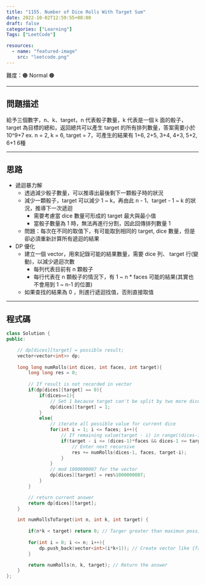 ```yaml
---
title: "1155. Number of Dice Rolls With Target Sum"
date: 2022-10-02T12:59:55+08:00
draft: false
categories: ["Learning"]
Tags: ["LeetCode"]

resources:
  - name: "featured-image"
    src: "leetcode.png"
---
```


難度：🟠 Normal 🟠

---

## 問題描述

給予三個數字，n、k、target，n 代表骰子數量，k 代表是一個 k 面的骰子，target 為目標的總和，返回總共可以產生 target 的所有排列數量，答案需要小於 10^9+7
ex. n = 2, k = 6, target = 7，可產生的結果有 1+6, 2+5, 3+4, 4+3, 5+2, 6+1 6種

---

## 思路

- 遞迴暴力解
  - 透過減少骰子數量，可以推導出最後剩下一顆骰子時的狀況
  - 減少一顆骰子，target 可以減少 1 ~ k，再由此 n - 1、target - 1 ~ k 的狀況，推導下一次遞迴
    - 需要考慮當 dice 數量可形成的 target 最大與最小值
    - 當骰子數量為 1 時，無法再進行分割，因此回傳排列數量 1
  - 問題：每次在不同的取值下，有可能取到相同的 target, dice 數量，但是卻必須重新計算所有遞迴的結果
- DP 優化
  - 建立一個 vector，用來記錄可能的結果數量，需要 dice 列、 target 行(變動)，以減少遞迴次數
    - 每列代表目前有 n 顆骰子
    - 每行代表在 n 顆骰子的情況下，有 1 ~ n * faces 可能的結果(其實也不會用到 1 ~ n-1 的位置)
  - 如果查找的結果為 0 ，則進行遞迴找值，否則直接取值

---

## 程式碼

```c++
class Solution {
public:

    // dp[dices][target] = possible result;
    vector<vector<int>> dp;
    
    long long numRolls(int dices, int faces, int target){
        long long res = 0;
        
        // If result is not recorded in vector
        if(dp[dices][target] == 0){ 
            if(dices==1){
                // Set 1 because target can't be split by two more dices
                dp[dices][target] = 1; 
            }
            else{
                // iterate all possible value for current dice
                for(int i = 1; i <= faces; i++){ 
                    // If remaining value(target - i) in range((dices-1)*faces)
                    if(target - i <= (dices-1)*faces && dices-1 <= target - i ){ 
                        // Enter next recursive
                        res += numRolls(dices-1, faces, target-i);
                    }
                }
                // mod 1000000007 for the vector
                dp[dices][target] = res%1000000007;
            }
        }

        // return current answer
        return dp[dices][target];
    }

    int numRollsToTarget(int n, int k, int target) {
        
        if(n*k < target) return 0; // Targer greater than maximun possible value
        
        for(int i = 0; i <= n; i++){
            dp.push_back(vector<int>(i*k+1)); // Create vector like {face*0, face*1, face*2.......}
        }

        return numRolls(n, k, target); // Return the answer
    }
};
```
